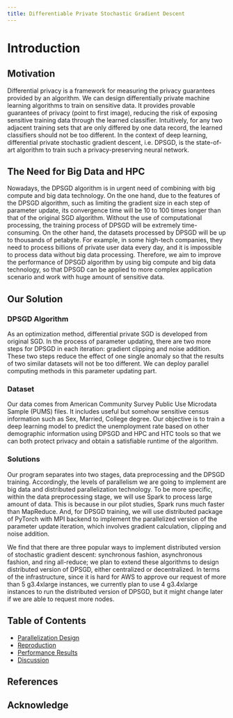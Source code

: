 ```yaml
---
title: Differentiable Private Stochastic Gradient Descent
---
```


# Introduction

## Motivation
Differential privacy is a framework for measuring the privacy guarantees provided by an algorithm. We can design differentially private machine learning algorithms to train on sensitive data. It provides provable guarantees of privacy (point to first image), reducing the risk of exposing sensitive training data through the learned classifier. Intuitively, for any two adjacent training sets that are only differed by one data record, the learned classifiers should not be too different. In the context of deep learning, differential private stochastic gradient descent, i.e. DPSGD, is the state-of-art algorithm to train such a privacy-preserving neural network.

## The Need for Big Data and HPC
Nowadays, the DPSGD algorithm is in urgent need of combining with big compute and big data technology. On the one hand, due to the features of the DPSGD algorithm, such as limiting the gradient size in each step of parameter update, its convergence time will be 10 to 100 times longer than that of the original SGD algorithm. Without the use of computational processing, the training process of DPSGD will be extremely time-consuming. On the other hand, the datasets processed by DPSGD will be up to thousands of petabyte. For example, in some high-tech companies, they need to process billions of private user data every day, and it is impossible to process data without big data processing. Therefore, we aim to improve the performance of DPSGD algorithm by using big compute and big data technology, so that DPSGD can be applied to more complex application scenario and work with huge amount of sensitive data. 

## Our Solution

### DPSGD Algorithm
As an optimization method, differential private SGD is developed from original SGD. In the process of parameter updating, there are two more steps for DPSGD in each iteration: gradient clipping and noise addition. These two steps reduce the effect of one single anomaly so that the results of two similar datasets will not be too different. We can deploy parallel computing methods in this parameter  updating part.

### Dataset
Our data comes from American Community Survey Public Use Microdata Sample (PUMS) files. It includes useful but somehow sensitive census information such as Sex, Married, College degree. Our objective is to train a deep learning model to predict the unemployment rate based on other demographic information using DPSGD and HPC and HTC tools so that we can both protect privacy and obtain a satisfiable runtime of the algorithm.

### Solutions
Our program separates into two stages, data preprocessing and the DPSGD training. Accordingly, the levels of parallelism we are going to implement are big data and distributed parallelization technology. To be more specific, within the data preprocessing stage, we will use Spark to process large amount of data. This is because in our pilot studies, Spark runs much faster than MapReduce. And, for DPSGD training, we will use distributed package of PyTorch with MPI backend to implement the parallelized version of the parameter update iteration, which involves gradient calculation, clipping and noise addition. 

We find that there are three popular ways to implement distributed version of stochastic gradient descent: synchronous fashion, asynchronous fashion, and ring all-reduce; we plan to extend these algorithms to design distributed version of DPSGD, either centralized or decentralized. In terms of the infrastructure, since it is hard for AWS to approve our request of more than 5 g3.4xlarge instances, we currently plan to use 4 g3.4xlarge instances to run the distributed version of DPSGD, but it might change later if we are able to request more nodes. 

## Table of Contents

- [Parallelization Design](http://YanLitao.github.io/fastDP/Parallelization_Design)
- [Reproduction](http://YanLitao.github.io/fastDP/Reproduction)
- [Performance Results](http://YanLitao.github.io/fastDP/Performance_Results)
- [Discussion](http://YanLitao.github.io/fastDP/Discussion)

## References

## Acknowledge
